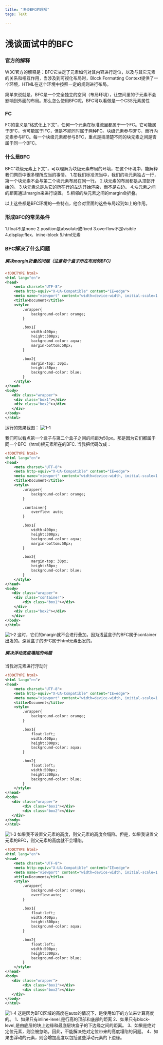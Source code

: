 ```yaml
---
title: "浅谈BFC的理解"
tags: TeXt

---
```


# 浅谈面试中的BFC
### 官方的解释
W3C官方的解释是：BFC它决定了元素如何对其内容进行定位，以及与其它元素的关系和相互作用，当涉及到可视化布局时，Block Formatting Context提供了一个环境，HTML在这个环境中按照一定的规则进行布局。

简单来说就是，BFC是一个完全独立的空间（布局环境），让空间里的子元素不会影响到外面的布局。那么怎么使用BFC呢，BFC可以看做是一个CSS元素属性
### FC
FC的含义是“格式化上下文”，任何一个元素在标准流里都属于一个FC。它可能属于BFC，也可能属于IFC，但是不能同时属于两种FC。块级元素参与BFC，而行内元素参与IFC。每一个块级元素都参与BFC，重点是搞清楚不同的块元素之间是否属于同一个BFC。
### 什么是BFC
BFC“块级元素上下文”，可以理解为块级元素布局的环境，在这个环境中，能解释我们网页中很多理所应当的事情。
1.在我们标准流当中，我们的块元素独占一行，第一个块元素不会与第二个块元素布局在同一行。
2.块元素的布局都是从顶部开始的。
3.块元素总是从它的所在行的左边开始渲染，而不是右边。
4.块元素之间的距离通过margin来进行设置。
5.相邻的块元素之间的margin会折叠。

以上这些都是BFC环境的一些特点，他会对里面的这些布局起到如上的作用。
### 形成BFC的常见条件
1.float不是none
2.position是absolute或fixed
3.overflow不是visible
4.display:flex、inine-block
5.html元素
### BFC解决了什么问题
##### 解决margin折叠的问题（注意每个盒子所在布局的BFC)

```xml
<!DOCTYPE html>
<html lang="en">
<head>
    <meta charset="UTF-8">
    <meta http-equiv="X-UA-Compatible" content="IE=edge">
    <meta name="viewport" content="width=device-width, initial-scale=1.0">
    <title>Document</title>
    <style>
        .wrapper{
            background-color: orange;
        }

        .box1{
            width:400px;
            height:300px;
            background-color: aqua;
            margin-bottom:50px;
        }

        .box2{
            margin-top: 30px;
            height:50px;
            background-color: blue;
        }
    </style>
</head>
<body>
   <div class="wrapper">
    <div class="box1"></div>
    <div class="box2"></div>
   </div>
</body>
</html>
```
运行的效果截图：
![1-1](../assets/blogImages/blog/1-1.png)

我们可以看点第一个盒子与第二个盒子之间的间距为50px。那是因为它们都属于同一个BFC（html)根元素所在的BFC.
当我把代码改成：

```xml
<!DOCTYPE html>
<html lang="en">
<head>
    <meta charset="UTF-8">
    <meta http-equiv="X-UA-Compatible" content="IE=edge">
    <meta name="viewport" content="width=device-width, initial-scale=1.0">
    <title>Document</title>
    <style>
        .wrapper{
            background-color: orange;
        }

        .container{
            overflow: auto;
        }

        .box1{
            width:400px;
            height:300px;
            background-color: aqua;
            margin-bottom:50px;
        }

        .box2{
            margin-top: 30px;
            height:50px;
            background-color: blue;
        }
    </style>
</head>
<body>
   <div class="wrapper">
    <div class="container">
        <div class="box1"></div>
    </div>
    <div class="box2"></div>
   </div>
</body>
</html>
```

![1-2](../assets/blogImages/blog/1-1.png)
这时，它们的margin就不会进行叠加。因为浅蓝盒子的BFC属于container出发的。深蓝盒子的BFC属于html元素出发的。

##### 解决浮动高度塌陷的问题
当我对元素进行浮动时

```xml
<!DOCTYPE html>
<html lang="en">
<head>
    <meta charset="UTF-8">
    <meta http-equiv="X-UA-Compatible" content="IE=edge">
    <meta name="viewport" content="width=device-width, initial-scale=1.0">
    <title>Document</title>
    <style>
        .wrapper{
            background-color: orange;
        }

        .box1{
            float:left;
            width:400px;
            height:300px;
            background-color: aqua;
        }

        .box2{
            float:left;
            width:500px;
            height:300px;
            background-color: blue;
        }
    </style>
</head>
<body>
   <div class="wrapper">
        <div class="box1"></div>
        <div class="box2"></div>
   </div>
</body>
</html>
```

![1-3](https://img-blog.csdnimg.cn/ff2e5ec1db4b49879cb2a4855b692390.png)
如果我不设置父元素的高度，则父元素的高度会塌陷。但是，如果我设置父元素的BFC，则父元素的高度就不会塌陷。

```xml
<!DOCTYPE html>
<html lang="en">
<head>
    <meta charset="UTF-8">
    <meta http-equiv="X-UA-Compatible" content="IE=edge">
    <meta name="viewport" content="width=device-width, initial-scale=1.0">
    <title>Document</title>
    <style>
        .wrapper{
            background-color: orange;
            overflow:auto;
        }

        .box1{
            float:left;
            width:400px;
            height:300px;
            background-color: aqua;
        }

        .box2{
            float:left;
            width:500px;
            height:300px;
            background-color: blue;
        }
    </style>
</head>
<body>
   <div class="wrapper">
        <div class="box1"></div>
        <div class="box2"></div>
   </div>
</body>
</html>
```
![1-4](https://img-blog.csdnimg.cn/7c7ea06436af412caa7d3b0e7490cd60.png)
这是因为BFC区域的高度在auto的情况下，是使用如下的方法来计算高度的。
1、如果只有inline-level,是行高的顶部和底部的距离
2、如果只有block-level,是由底层的块上边缘和最底层块盒子的下边缘之间的距离。
3、如果是绝对定位元素，则会被忽略。因此，不能解决绝对定位带来的高度塌陷的问题。
4、如果由浮动的元素，则会增加高度以包括这些浮动元素的下边缘。